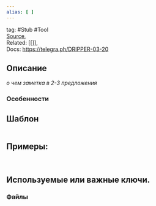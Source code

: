 ```yaml
---
alias: [ ]
---
```

tag: #Stub #Tool  
 [Source](https://github.com/alexmon1989/russia_ddos),  
Related: [[]],  
Docs:   https://telegra.ph/DRIPPER-03-20

## Описание
_о чем заметка в 2-3 предложения_  
### Особенности

## Шаблон 
```bash

```
## Примеры: 
######  
```bash

```

## Используемые или важные ключи.
### Файлы  